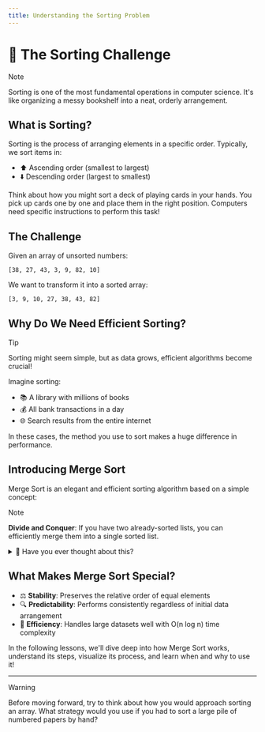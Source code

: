 ```yaml
---
title: Understanding the Sorting Problem
---
```


# 🧩 The Sorting Challenge

> [!NOTE]
> Sorting is one of the most fundamental operations in computer science. It's like organizing a messy bookshelf into a neat, orderly arrangement.

## What is Sorting?

Sorting is the process of arranging elements in a specific order. Typically, we sort items in:
- ⬆️ Ascending order (smallest to largest)
- ⬇️ Descending order (largest to smallest)

Think about how you might sort a deck of playing cards in your hands. You pick up cards one by one and place them in the right position. Computers need specific instructions to perform this task!

## The Challenge

Given an array of unsorted numbers:

```
[38, 27, 43, 3, 9, 82, 10]
```

We want to transform it into a sorted array:

```
[3, 9, 10, 27, 38, 43, 82]
```

## Why Do We Need Efficient Sorting?

> [!TIP]
> Sorting might seem simple, but as data grows, efficient algorithms become crucial!

Imagine sorting:
- 📚 A library with millions of books
- 💰 All bank transactions in a day
- 🌐 Search results from the entire internet

In these cases, the method you use to sort makes a huge difference in performance.

## Introducing Merge Sort

Merge Sort is an elegant and efficient sorting algorithm based on a simple concept:

> [!NOTE]
> **Divide and Conquer**: If you have two already-sorted lists, you can efficiently merge them into a single sorted list.

<details>
<summary>🤔 Have you ever thought about this?</summary>

If you have two stacks of cards, both already sorted, how would you combine them into one sorted stack?

You would probably compare the top cards of each stack, take the smaller one, and repeat until you've used all cards. This intuitive process is exactly what the "merge" in Merge Sort does!
</details>

## What Makes Merge Sort Special?

- ⚖️ **Stability**: Preserves the relative order of equal elements
- 🔍 **Predictability**: Performs consistently regardless of initial data arrangement
- 🚀 **Efficiency**: Handles large datasets well with O(n log n) time complexity

In the following lessons, we'll dive deep into how Merge Sort works, understand its steps, visualize its process, and learn when and why to use it!

---

> [!WARNING]
> Before moving forward, try to think about how you would approach sorting an array. What strategy would you use if you had to sort a large pile of numbered papers by hand? 